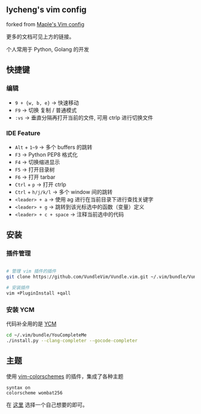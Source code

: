 lycheng's vim config
---

forked from [Maple's Vim config](https://github.com/humiaozuzu/dot-vimrc)

更多的文档可见上方的链接。

个人常用于 Python, Golang 的开发

快捷键
---

### 编辑

* `9 + {w, b, e}` -> 快速移动
* `F9` -> 切换 复制 / 普通模式
* `:vs` -> 垂直分隔再打开当前的文件, 可用 ctrlp 进行切换文件

### IDE Feature

* `Alt` + `1~9` -> 多个 buffers 的跳转
* `F3` -> Python PEP8 格式化
* `F4` -> 切换缩进显示
* `F5` -> 打开目录树
* `F6` -> 打开 tarbar
* `Ctrl` + `p` -> 打开 ctrlp
* `Ctrl` + `h/j/k/l` -> 多个 window 间的跳转
* `<leader> + a` -> 使用 ag 进行在当前目录下进行查找关键字
* `<leader> + g` -> 跳转到该光标选中的函数（变量）定义
* `<leader> + c + space` -> 注释当前选中的代码

安装
---

### 插件管理

```bash

# 管理 vim 插件的插件
git clone https://github.com/VundleVim/Vundle.vim.git ~/.vim/bundle/Vundle.vim

# 安装插件
vim +PluginInstall +qall
```


### 安装 YCM

代码补全用的是 [YCM](https://github.com/Valloric/YouCompleteMe)

```bash
cd ~/.vim/bundle/YouCompleteMe
./install.py --clang-completer --gocode-completer
```

主题
---

使用 [vim-colorschemes](https://github.com/flazz/vim-colorschemes) 的插件，集成了各种主题

```
syntax on
colorscheme wombat256
```

在 [这里](https://github.com/flazz/vim-colorschemes/tree/master/colors) 选择一个自己想要的即可。
